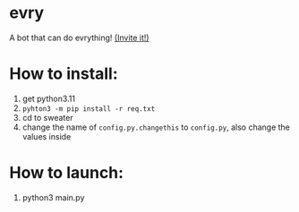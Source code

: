 # evry
A bot that can do evrything! [(Invite it!)](https://discord.com/api/oauth2/authorize?client_id=867167961181454356&permissions=1514446122198&scope=bot)
# How to install:
1. get python3.11
2. `pyhton3 -m pip install -r req.txt`
3. cd to sweater
4. change the name of `config.py.changethis` to `config.py`, also change the values inside
# How to launch:
1. python3 main.py
